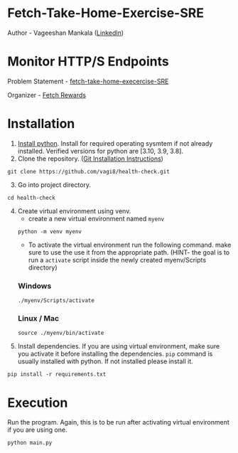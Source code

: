 # Fetch-Take-Home-Exercise-SRE
Author  -  Vageeshan Mankala ([LinkedIn](https://www.linkedin.com/in/vageeshan-mankala-4b8128126/))

# Monitor HTTP/S Endpoints
Problem Statement - [fetch-take-home-execercise-SRE](https://fetch-hiring.s3.us-east-1.amazonaws.com/site-reliability-engineer/health-check.pdf)

Organizer - [Fetch Rewards](https://fetch.com/)

# Installation
1. [Install python](https://www.python.org/downloads/). 
    Install for required operating sysmtem if not already installed. Verified versions for python are [3.10, 3.9, 3.8].
2. Clone the repository. ([Git Installation Instructions](https://git-scm.com/book/en/v2/Getting-Started-Installing-Git))
```
git clone https://github.com/vagi8/health-check.git
```
3. Go into project directory.
```
cd health-check
```
4. Create virtual environment using venv.
    - create a new virtual environment named `myenv`
    ```
    python -m venv myenv
    ```
    - To activate the virtual environment run the following command. make sure to use the use it from the appropriate path. (HINT- the goal is to run a `activate` script inside the newly created myenv/Scripts directory) 
    ### Windows
    ```
    ./myenv/Scripts/activate
    ```
    ### Linux / Mac
    ```
    source ./myenv/bin/activate
    ```
5. Install dependencies. If you are using virtual environment, make sure you activate it before installing the dependencies. `pip` command is usually installed with python. If not installed please install it.
```
pip install -r requirements.txt
```

# Execution
Run the program. Again, this is to be run after activating virtual environment if you are using one. 
```
python main.py
```
